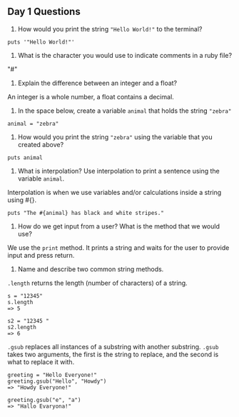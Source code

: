 ## Day 1 Questions

1. How would you print the string `"Hello World!"` to the terminal?

`puts '"Hello World!"'`

1. What is the character you would use to indicate comments in a ruby file?

"#"

1. Explain the difference between an integer and a float?

An integer is a whole number, a float contains a decimal.

1. In the space below, create a variable `animal` that holds the string `"zebra"`

`animal = "zebra"`

1. How would you print the string `"zebra"` using the variable that you created above?

`puts animal`

1. What is interpolation? Use interpolation to print a sentence using the variable `animal`.

Interpolation is when we use variables and/or calculations inside a string using #{}.

`puts "The #{animal} has black and white stripes."`

1. How do we get input from a user? What is the method that we would use?

We use the `print` method. It prints a string and waits for the user to provide input and press return.

1. Name and describe two common string methods.

`.length` returns the length (number of characters) of a string.

```
s = "12345"
s.length
=> 5

s2 = "12345 "
s2.length
=> 6
```

`.gsub` replaces all instances of a substring with another substring. `.gsub` takes two arguments, the first is the string to replace, and the second is what to replace it with.

```
greeting = "Hello Everyone!"
greeting.gsub("Hello", "Howdy")
=> "Howdy Everyone!"

greeting.gsub("e", "a")
=> "Hallo Evaryona!"
```
